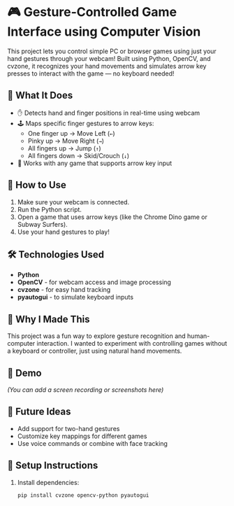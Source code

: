 # 🎮 Gesture-Controlled Game Interface using Computer Vision

This project lets you control simple PC or browser games using just your hand gestures through your webcam! Built using Python, OpenCV, and cvzone, it recognizes your hand movements and simulates arrow key presses to interact with the game — no keyboard needed!

## 🧠 What It Does

- ✋ Detects hand and finger positions in real-time using webcam
- 🕹️ Maps specific finger gestures to arrow keys:
  - One finger up → Move Left (`←`)
  - Pinky up → Move Right (`→`)
  - All fingers up → Jump (`↑`)
  - All fingers down → Skid/Crouch (`↓`)
- 👾 Works with any game that supports arrow key input

## 🚀 How to Use

1. Make sure your webcam is connected.
2. Run the Python script.
3. Open a game that uses arrow keys (like the Chrome Dino game or Subway Surfers).
4. Use your hand gestures to play!

## 🛠️ Technologies Used

- **Python**
- **OpenCV** - for webcam access and image processing
- **cvzone** - for easy hand tracking
- **pyautogui** - to simulate keyboard inputs

## 🎯 Why I Made This

This project was a fun way to explore gesture recognition and human-computer interaction. I wanted to experiment with controlling games without a keyboard or controller, just using natural hand movements.

## 📸 Demo

*(You can add a screen recording or screenshots here)*

## 🧩 Future Ideas

- Add support for two-hand gestures
- Customize key mappings for different games
- Use voice commands or combine with face tracking

## 📁 Setup Instructions

1. Install dependencies:
   ```bash
   pip install cvzone opencv-python pyautogui

